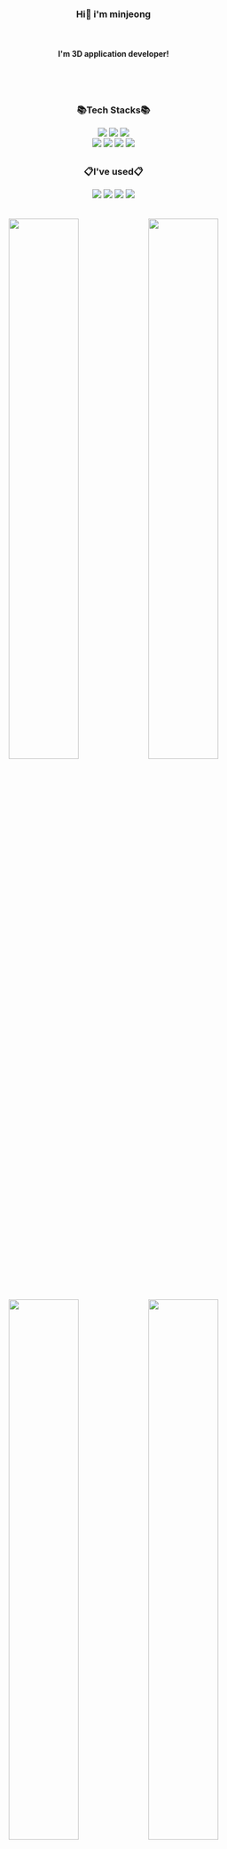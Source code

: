<!--
**kellylog8/kellylog8** is a ✨ _special_ ✨ repository because its `README.md` (this file) appears on your GitHub profile.

Here are some ideas to get you started:

- 🔭 I’m currently working on ...
- 🌱 I’m currently learning ...
- 👯 I’m looking to collaborate on ...
- 🤔 I’m looking for help with ...
- 💬 Ask me about ...
- 📫 How to reach me: ...
- 😄 Pronouns: ...
- ⚡ Fun fact: ...
-->
### <div align=center>Hi👋 i'm minjeong </div>

<br>

#### <div align=center>I'm 3D application developer!</div>

<br>
<br>

<h2></h2>

### <div align=center>📚Tech Stacks📚</div>

<div align=center> 
  <img src="https://img.shields.io/badge/c++-00599C?style=plastic&logo=c%2B%2B&logoColor=white">
  <img src="https://img.shields.io/badge/CSharp-782A90?style=plastic&logo=csharp&logoColor=white">
  <img src="https://img.shields.io/badge/Unity-999999?style=plastic&logo=unity&logoColor=white">
<br>
  <img src="https://img.shields.io/badge/WinForm/WPF-80B5E3?style=plastic&logo=.net&logoColor=white">
  <img src="https://img.shields.io/badge/Python-188FFF?style=plastic&logo=Python&logoColor=white">
  <img src="https://img.shields.io/badge/Anaconda-44A833?style=plastic&logo=Anaconda&logoColor=white">
  <img src="https://img.shields.io/badge/OpenCV-DB7093?style=plastic&logo=OpenCV&logoColor=white">
<br>
  
</div>


<h2></h2>

### <div align=center>📋I've used📋</div>

<div align=center> 
  <img src="https://img.shields.io/badge/slack-7952B3?style=plastice&logo=slack&logoColor=white">
  <img src="https://img.shields.io/badge/trello-7764FA?style=plastice&logo=trello&logoColor=white">
  <img src="https://img.shields.io/badge/github-181717?style=plastice&logo=github&logoColor=white">
  <img src="https://img.shields.io/badge/sourcetree-0052CC?style=plastice&logo=sourcetree&logoColor=white">
<br>
</div>

<br>
<br>


<div align=center> 
  <td><img src="https://user-images.githubusercontent.com/81065990/157431308-aa30a1ad-2cb6-413a-a247-cb560ccd06d8.gif" width="50%" height="50%"></td><td><img src="https://user-images.githubusercontent.com/81065990/157435171-99d2eb7b-e787-41b2-bd64-297e52e1399e.gif" width="50%" height="50%"></td>
  
  <br>
  
  <td><img src="https://user-images.githubusercontent.com/81065990/157436731-23dfca5b-a5d3-4750-9138-8907a3259d7b.gif" width="50%" height="50%"></td><td><img src="https://user-images.githubusercontent.com/81065990/157436962-bc183ad7-7d08-492a-8a2e-ec2ed061fa94.gif" width="50%" height="50%"></td>
</div>






